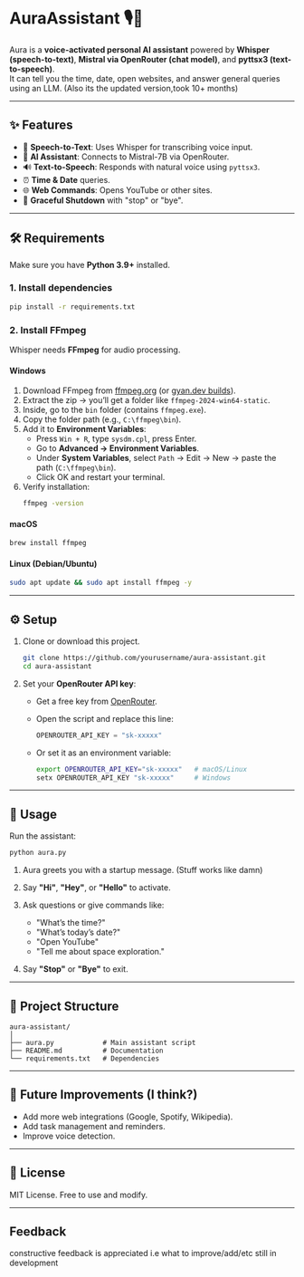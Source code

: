 # AuraAssistant 🎙️🤖

Aura is a **voice-activated personal AI assistant** powered by **Whisper (speech-to-text)**, **Mistral via OpenRouter (chat model)**, and **pyttsx3 (text-to-speech)**.  
It can tell you the time, date, open websites, and answer general queries using an LLM.  (Also its the updated version,took 10+ months)

---

## ✨ Features
- 🎤 **Speech-to-Text**: Uses Whisper for transcribing voice input.  
- 🧠 **AI Assistant**: Connects to Mistral-7B via OpenRouter.  
- 🔊 **Text-to-Speech**: Responds with natural voice using `pyttsx3`.  
- ⏰ **Time & Date** queries.  
- 🌐 **Web Commands**: Opens YouTube or other sites.  
- 📴 **Graceful Shutdown** with "stop" or "bye".  

---

## 🛠️ Requirements

Make sure you have **Python 3.9+** installed.  

### 1. Install dependencies
```bash
pip install -r requirements.txt
```

### 2. Install FFmpeg  
Whisper needs **FFmpeg** for audio processing.  

#### Windows
1. Download FFmpeg from [ffmpeg.org](https://ffmpeg.org/download.html) (or [gyan.dev builds](https://www.gyan.dev/ffmpeg/builds/)).  
2. Extract the zip → you’ll get a folder like `ffmpeg-2024-win64-static`.  
3. Inside, go to the `bin` folder (contains `ffmpeg.exe`).  
4. Copy the folder path (e.g., `C:\ffmpeg\bin`).  
5. Add it to **Environment Variables**:  
   - Press `Win + R`, type `sysdm.cpl`, press Enter.  
   - Go to **Advanced → Environment Variables**.  
   - Under **System Variables**, select `Path` → Edit → New → paste the path (`C:\ffmpeg\bin`).  
   - Click OK and restart your terminal.  
6. Verify installation:  
   ```bash
   ffmpeg -version
   ```

#### macOS
```bash
brew install ffmpeg
```

#### Linux (Debian/Ubuntu)
```bash
sudo apt update && sudo apt install ffmpeg -y
```

---

## ⚙️ Setup

1. Clone or download this project.  
   ```bash
   git clone https://github.com/yourusername/aura-assistant.git
   cd aura-assistant
   ```

2. Set your **OpenRouter API key**:  
   - Get a free key from [OpenRouter](https://openrouter.ai/keys).  
   - Open the script and replace this line:  

     ```python
     OPENROUTER_API_KEY = "sk-xxxxx"
     ```

   - Or set it as an environment variable:  
     ```bash
     export OPENROUTER_API_KEY="sk-xxxxx"   # macOS/Linux
     setx OPENROUTER_API_KEY "sk-xxxxx"     # Windows
     ```

---

## 🚀 Usage

Run the assistant:

```bash
python aura.py
```

1. Aura greets you with a startup message.  (Stuff works like damn)
2. Say **"Hi"**, **"Hey"**, or **"Hello"** to activate.  
3. Ask questions or give commands like:  
   - "What’s the time?"  
   - "What’s today’s date?"  
   - "Open YouTube"  
   - "Tell me about space exploration."  

4. Say **"Stop"** or **"Bye"** to exit.  

---

## 🧩 Project Structure

```
aura-assistant/
│
├── aura.py            # Main assistant script
├── README.md          # Documentation
└── requirements.txt   # Dependencies
```

---

## 🔮 Future Improvements (I think?)
- Add more web integrations (Google, Spotify, Wikipedia).  
- Add task management and reminders.  
- Improve voice detection.  

---

## 📜 License
MIT License. Free to use and modify.  

---

## Feedback

constructive feedback is appreciated i.e what to improve/add/etc
still in development
